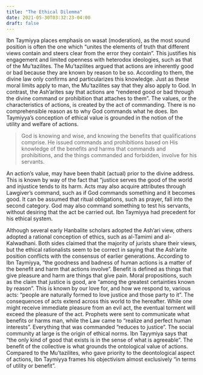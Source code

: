 ```yaml
---
title: "The Ethical Dilemma"
date: 2021-05-30T03:32:23-04:00
draft: false
---
```


Ibn Taymiyya places emphasis on wasat (moderation), as the most sound position is often the one which “unites the elements of truth that different views contain and steers clear from the error they contain”. This justifies his engagement and limited openness with heterodox ideologies, such as that of the Mu’tazilites. The Mu'tazilites argued that actions are inherently good or bad because they are known by reason to be so. According to them, the divine law only confirms and particularizes this knowledge. Just as these moral limits apply to man, the Mu’tazilites say that they also apply to God. In contrast, the Ash’arites say that actions are “rendered good or bad through the divine command or prohibition that attaches to them”. The values, or the characteristics of actions, is created by the act of commanding. There is no comprehensible reason as to why God commands what he does. Ibn Taymiyya’s conception of ethical value is grounded in the notion of the utility and welfare of actions.

> God is knowing and wise, and knowing the benefits that qualifications comprise. He issued commands and prohibitions based on His knowledge of the benefits and harms that commands and prohibitions, and the things commanded and forbidden, involve for his servants.

An action’s value, may have been thabit (actual) prior to the divine address. This is known by way of the fact that “justice serves the good of the world and injustice tends to its harm. Acts may also acquire attributes through Lawgiver’s command, such as if God commands something and it becomes good. It can be assumed that ritual obligations, such as prayer, fall into the second category. God may also command something to test his servants, without desiring that the act be carried out. Ibn Taymiyya had precedent for his ethical system.

Although several early Hanbalite scholars adopted the Ash’ari view, others adopted a rational conception of ethics, such as al-Tamimi and al-Kalwadhani. Both sides claimed that the majority of jurists share their views, but the ethical rationalists seem to be correct in saying that the Ash’arite position conflicts with the consensus of earlier generations. According to Ibn Taymiyya, “the goodness and badness of human actions is a matter of the benefit and harm that actions involve”. Benefit is defined as things that give pleasure and harm are things that give pain. Moral propositions, such as the claim that justice is good, are “among the greatest certainties known by reason”. This is known by our love for, and how we respond to, various acts: “people are naturally formed to love justice and those party to it”. The consequences of acts extend across this world to the hereafter. While one might receive immediate pleasure from an evil act, the eventual torment will exceed the pleasure of the act. Prophets were sent to communicate what benefits or harms man, while the Law came to “realize and perfect human interests”. Everything that was commanded “reduces to justice”. The social community at large is the origin of ethical norms. Ibn Tayymiya says that “the only kind of good that exists is in the sense of what is agreeable”. The benefit of the collective is what grounds the ontological value of actions. Compared to the Mu’tazilites, who gave priority to the deontological aspect of actions, Ibn Taymiyya frames his objectivism almost exclusively “in terms of utility or benefit”.
